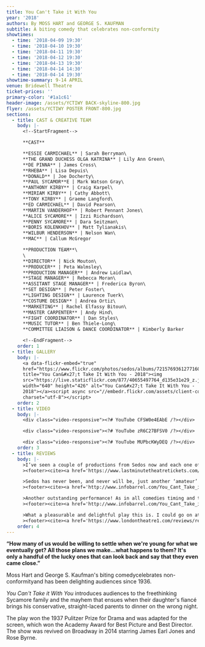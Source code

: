 ```yaml
---
title: You Can't Take it With You
year: '2018'
authors: By MOSS HART and GEORGE S. KAUFMAN
subtitle: A biting comedy that celebrates non-conformity
showtimes:
  - time: '2018-04-09 19:30'
  - time: '2018-04-10 19:30'
  - time: '2018-04-11 19:30'
  - time: '2018-04-12 19:30'
  - time: '2018-04-13 19:30'
  - time: '2018-04-14 14:30'
  - time: '2018-04-14 19:30'
showtime-summary: 9-14 APRIL
venue: Bridewell Theatre
ticket-prices: ''
primary-color: '#1a1c61'
header-image: /assets/YCTIWY BACK-skyline-800.jpg
flyer: /assets/YCTIWY POSTER FRONT-800.jpg
sections:
  - title: CAST & CREATIVE TEAM
    body: |-
      <!--StartFragment-->

      **CAST**

      **ESSIE CARMICHAEL** | Sarah Berryman\
      **THE GRAND DUCHESS OLGA KATRINA** | Lily Ann Green\
      **DE PINNA** | James Cross\
      **RHEBA** | Lisa Depuis\
      **DONALD** | Joe Docherty\
      **PAUL SYCAMOR**E | Mark Watson Gray\
      **ANTHONY KIRBY** | Craig Karpel\
      **MIRIAM KIRBY** | Cathy Abbott\
      **TONY KIRBY** | Graeme Langford\
      **ED CARMICHAEL** | David Pearson\
      **MARTIN VANDERHOF** | Robert Pennant Jones\
      **ALICE SYCAMORE** | Izzi Richardson\
      **PENNY SYCAMORE** | Dara Seitzman\
      **BORIS KOLENKHOV** | Matt Tylianakis\
      **WILBUR HENDERSON** | Nelson Wan\
      **MAC** | Callum McGregor

      **PRODUCTION TEAM**\
      \
      **DIRECTOR** | Nick Mouton\
      **PRODUCER** | Peta Walmsley\
      **PRODUCTION MANAGER** | Andrew Laidlaw\
      **STAGE MANAGER** | Rebecca Moran\
      **ASSITANT STAGE MANAGER** | Frederica Byron\
      **SET DESIGN** | Peter Foster\
      **LIGHTING DESIGN** | Laurence Tuerk\
      **COSTUME DESIGN** | Andrea Ortiz\
      **MARKETING** | Rachel Elfassy Bitoun\
      **MASTER CARPENTER** | Andy Hind\
      **FIGHT COORDINATOR** | Dan Styles\
      **MUSIC TUTOR** | Ben Thiele-Long\
      **COMMITTEE LIAISON & DANCE COORDINATOR** | Kimberly Barker

      <!--EndFragment-->
    order: 1
  - title: GALLERY
    body: |-
      <a data-flickr-embed="true"
      href="https://www.flickr.com/photos/sedos/albums/72157693612771604"
      title="You Can&#x27;t Take It With You - 2018"><img
      src="https://live.staticflickr.com/877/40655497764_d135e31e29_z.jpg"
      width="640" height="426" alt="You Can&#x27;t Take It With You -
      2018"></a><script async src="//embedr.flickr.com/assets/client-code.js"
      charset="utf-8"></script>
    order: 2
  - title: VIDEO
    body: |-
      <div class="video-responsive"><?# YouTube CFSW0e4EAbE /?></div>

      <div class="video-responsive"><?# YouTube zR6C27BFSV0 /?></div>

      <div class="video-responsive"><?# YouTube MUPbcKWyDEQ /?></div>
    order: 3
  - title: REVIEWS
    body: |-
      >I’ve seen a couple of productions from Sedos now and each one of them has really impressed me with the quality of the performances and attention to detail in the staging, and with You Can’t Take it With You, they have delivered another first-rate production.
      ><footer><cite><a href='https://www.lastminutetheatretickets.com/londonwestend/review-you-cant-take-it-with-you-bridewell-theatre/'>You Can’t Take it With You, 2018, lastminutetheatretickets.com</a></cite></footer>

      >Sedos has never been, and never will be, just another ‘amateur’ company! Their work stands out dramatically in so many ways. They achieve the highest possible standards on stage whilst nurturing the skills of their very talented team of players, directors, set and costume designers.
      ><footer><cite><a href='http://www.infobarrel.com/You_Cant_Take_it_With_You_-_A_Sedos_Production'>You Can’t Take it With You, 2018, Infobarrel</a></cite></footer>

      >Another outstanding performance! As in all comedies timing and teamwork are the vital ingredients and Sedos are experts at timing. They successfully maintain their American accents throughout and their attention to detail, particularly to costumes and set design, is excellent.
      ><footer><cite><a href='http://www.infobarrel.com/You_Cant_Take_it_With_You_-_A_Sedos_Production'>You Can’t Take it With You, 2018, Infobarrel</a></cite></footer>

      >What a pleasurable and delightful play this is. I could go on at length about certain aspects in this production of You Can’t Take It With You that don’t make a lot of sense, but rather like The Addams Family, the eccentricities are what make the characters in this bizarre and chaotic –  nonetheless hilarious- so compelling and unique.
      ><footer><cite><a href='https://www.londontheatre1.com/reviews/review-you-cant-take-it-with-you-bridewell-theatre/'>You Can’t Take it With You, 2018, Londontheatre1</a></cite></footer>
    order: 4
---
```

**“How many of us would be willing to settle when we're young for what we eventually get? All those plans we make...what happens to them? It's only a handful of the lucky ones that can look back and say that they even came close.”**

Moss Hart and George S. Kaufman's biting comedycelebrates non-conformityand has been delighting audiences since 1936.

*You Can't Take it With You* introduces audiences to the freethinking Sycamore family and the mayhem that ensues when their daughter's fiancé brings his conservative, straight-laced parents to dinner on the wrong night.

The play won the 1937 Pulitzer Prize for Drama and was adapted for the screen, which won the Academy Award for Best Picture and Best Director. The show was revived on Broadway in 2014 starring James Earl Jones and Rose Byrne.